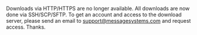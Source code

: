 Downloads via HTTP/HTTPS are no longer available.  All downloads are now done via SSH/SCP/SFTP.  To get an account and access to the download server, please send an email to support@messagesystems.com and request access.  Thanks.